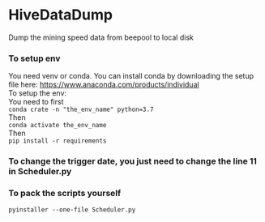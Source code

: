 # HiveDataDump
Dump the mining speed data from beepool to local disk

### To setup env  
You need venv or conda.
You can install conda by downloading the setup file here: https://www.anaconda.com/products/individual  
To setup the env:  
You need to first   
`conda crate -n "the_env_name" python=3.7`  
Then  
`conda activate the_env_name`  
Then  
`pip install -r requirements`  


### To change the trigger date, you just need to change the line 11 in Scheduler.py

### To pack the scripts yourself
`pyinstaller --one-file Scheduler.py`  

